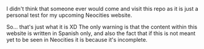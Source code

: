 I didn't think that someone ever would come and visit this repo as it is just a personal test for my upcoming Neocities website.

So... that's just what it is XD 
The only warning is that the content within this website is written in Spanish only, and also the fact that if this is not meant yet to be seen in Neocities it is because it's incomplete.
